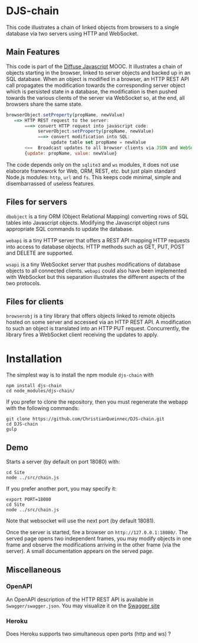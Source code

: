 
#  DJS-chain
             
This code illustrates a chain of linked objects from browsers to a
single database via two servers using HTTP and WebSocket.

## Main Features

This code is part of the
[Diffuse Javascript](https://plus.google.com/communities/108273924382799882716) 
MOOC. It illustrates a chain of objects starting in the browser, linked to
server objects and backed up in an SQL database. When an object is
modified in a browser, an HTTP REST API call propagates the
modification towards the corresponding server object which is
persisted state in a database, the modification is then pushed towards
the various clients of the server via WebSocket so, at the end, all
browsers share the same state.

``` javascript
browserObject.setProperty(propName, newValue)
   ==> HTTP REST request to the server:
       ===> convert HTTP request into javascript code:
            serverObject.setProperty(propName, newValue)
            ===> convert modification into SQL: 
                 update table set propName = newValue
       <==  Broadcast updates to all browser clients via JSON and WebSocket
       {update: propName, value: newValue}
```

The code depends only on the `sqlite3` and `ws` modules, it does not
use elaborate framework for Web, ORM, REST, etc. but just plain
standard Node.js modules: `http`, `url` and `fs`. This keeps code
minimal, simple and disembarrassed of useless features. 

## Files for servers

`dbobject` is a tiny ORM (Object Relational Mapping) converting rows
of SQL tables into Javascript objects. Modifying the Javascript object
runs appropriate SQL commands to update the database.

`webapi` is a tiny HTTP server that offers a REST API mapping HTTP
requests into access to database objects. HTTP methods such as GET,
PUT, POST and DELETE are supported.

`wsapi` is a tiny WebSocket server that pushes modifications of
database objects to all connected clients. `webapi` could also have
been implemented with WebSocket but this separation illustrates the
different aspects of the two protocols.

## Files for clients

`browserobj` is a tiny library that offers objects linked to remote
objects hosted on some server and accessed via an HTTP REST API. A
modification to such an object is translated into an HTTP PUT request.
Concurrently, the library fires a WebSocket client receiving the
updates to apply.

# Installation

The simplest way is to install the npm module `djs-chain` with

``` shell
npm install djs-chain
cd node_modules/djs-chain/
```

If you prefer to clone the repository, then you must regenerate the
webapp with the following commands:

``` shell
git clone https://github.com/ChristianQueinnec/DJS-chain.git
cd DJS-chain
gulp
```

## Demo

Starts a server (by default on port 18080) with:

``` shell
cd Site
node ../src/chain.js
```

If you prefer another port, you may specify it:

``` shell
export PORT=18080
cd Site
node ../src/chain.js
```

Note that websocket will use the next port (by default 18081).

Once the server is started, fire a browser on
`http://127.0.0.1:18080/`. The served page opens two independent
frames, you may modify objects in one frame and observe the
modifications arriving in the other frame (via the server).
A small documentation appears on the served page.

## Miscellaneous

### OpenAPI

An OpenAPI description of the HTTP REST API is available in
`Swagger/swagger.json`. You may visualize it on the
[Swagger site](https://app.swaggerhub.com/apis/chq/djs-chain/1.0.0)

### Heroku

Does Heroku supports two simultaneous open ports (http and ws) ?

